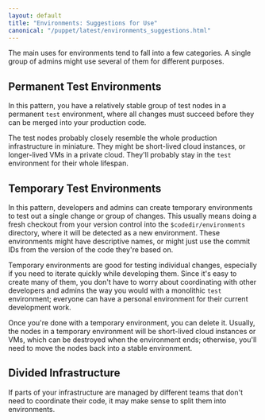 ```yaml
---
layout: default
title: "Environments: Suggestions for Use"
canonical: "/puppet/latest/environments_suggestions.html"
---
```


[adrien_blog]: http://puppetlabs.com/blog/git-workflow-and-puppet-environments
[directory_environments]: ./environments.html

The main uses for environments tend to fall into a few categories. A single group of admins might use several of them for different purposes.

## Permanent Test Environments

In this pattern, you have a relatively stable group of test nodes in a permanent `test` environment, where all changes must succeed before they can be merged into your production code.

The test nodes probably closely resemble the whole production infrastructure in miniature. They might be short-lived cloud instances, or longer-lived VMs in a private cloud. They'll probably stay in the `test` environment for their whole lifespan.

## Temporary Test Environments

In this pattern, developers and admins can create temporary environments to test out a single change or group of changes. This usually means doing a fresh checkout from your version control into the `$codedir/environments` directory, where it will be detected as a new environment. These environments might have descriptive names, or might just use the commit IDs from the version of the code they're based on.

Temporary environments are good for testing individual changes, especially if you need to iterate quickly while developing them. Since it's easy to create many of them, you don't have to worry about coordinating with other developers and admins the way you would with a monolithic `test` environment; everyone can have a personal environment for their current development work.

Once you're done with a temporary environment, you can delete it. Usually, the nodes in a temporary environment will be short-lived cloud instances or VMs, which can be destroyed when the environment ends; otherwise, you'll need to move the nodes back into a stable environment.


## Divided Infrastructure

If parts of your infrastructure are managed by different teams that don't need to coordinate their code, it may make sense to split them into environments.
